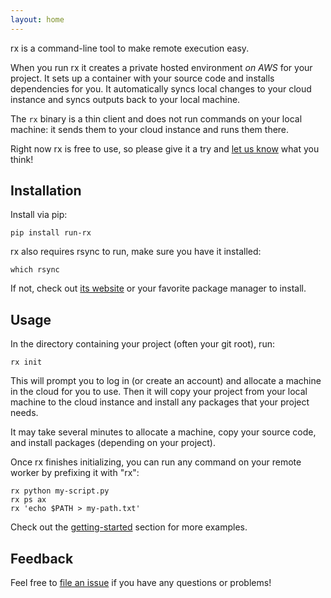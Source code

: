 ```yaml
---
layout: home
---
```


rx is a command-line tool to make remote execution easy.

When you run rx it creates a private hosted environment *on AWS* for
your project. It sets up a container with your source code and installs
dependencies for you. It automatically syncs local changes to your cloud
instance and syncs outputs back to your local machine.

The `rx` binary is a thin client and does not run commands on your local
machine: it sends them to your cloud instance and runs them there.

Right now rx is free to use, so please give it a try and [let us know](mailto:eng@run-rx.com) what you think!

## Installation

Install via pip:

    pip install run-rx

rx also requires rsync to run, make sure you have it installed:

    which rsync

If not, check out [its website](https://rsync.samba.org/download.html) or your
favorite package manager to install.

## Usage

In the directory containing your project (often your git root), run:

    rx init

This will prompt you to log in (or create an account) and allocate a machine
in the cloud for you to use. Then it will copy your project from your local
machine to the cloud instance and install any packages that your project needs.

It may take several minutes to allocate a machine, copy your source code, and install packages (depending on your project).

Once rx finishes initializing, you can run any command on your remote worker
by prefixing it with "rx":

    rx python my-script.py
    rx ps ax
    rx 'echo $PATH > my-path.txt'

Check out the [getting-started](/getting-started/) section for more examples.

## Feedback

Feel free to [file an issue](https://github.com/run-rx/rx/issues) if you have
any questions or problems!

